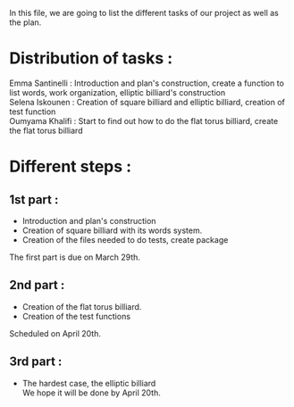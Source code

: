 In this file, we are going to list the different tasks of our project as well as the plan.
 

# Distribution of tasks :

Emma Santinelli : Introduction and plan's construction, create a function to list words, work organization, elliptic billiard's construction                  
Selena Iskounen : Creation of square billiard and elliptic billiard, creation of test function                                 
Oumyama Khalifi :  Start to find out how to do the flat torus billiard, create the flat torus billiard                                                         


# Different steps :
 

## 1st part : 
- Introduction and plan's construction 
- Creation of square billiard with its words system.
- Creation of the files needed to do tests, create package 

The first part is due on March 29th.         

## 2nd part : 
- Creation of the flat torus billiard.
- Creation of the test functions

Scheduled on April 20th.

## 3rd part : 
- The hardest case, the elliptic billiard                                                                                       
We hope it will be done by April 20th.  
